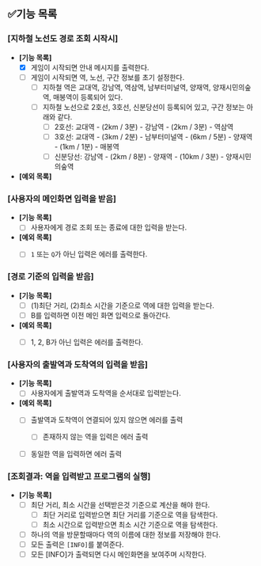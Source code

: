 ## ✅기능 목록

### [지하철 노선도 경로 조회 시작시]

- **[기능 목록]**
    - [x] 게임이 시작되면 안내 메시지를 출력한다.
    - [ ] 게임이 시작되면 역, 노선, 구간 정보를 초기 설정한다.
        - [ ] 지하철 역은 교대역, 강남역, 역삼역, 남부터미널역, 양재역, 양재시민의숲역, 매봉역이
          등록되어 있다.
        - [ ] 지하철 노선으로 2호선, 3호선, 신분당선이 등록되어 있고, 구간 정보는 아래와 같다.
            - [ ] 2호선: 교대역 - (2km / 3분) - 강남역 - (2km / 3분) - 역삼역
            - [ ] 3호선: 교대역 - (3km / 2분) - 남부터미널역 - (6km / 5분) - 양재역 - (1km / 1분) - 매봉역
            - [ ] 신분당선: 강남역 - (2km / 8분) - 양재역 - (10km / 3분) - 양재시민의숲역
- **[예외 목록]**



### [사용자의 메인화면 입력을 받음]

- **[기능 목록]**
    - [ ] 사용자에게 경로 조회 또는 종료에 대한 입력을 받는다.

- **[예외 목록]**
    - [ ] `1` 또는 `Q`가 아닌 입력은 에러를 출력한다.



### [경로 기준의 입력을 받음]

- **[기능 목록]**
    - [ ] (1)최단 거리, (2)최소 시간을 기준으로 역에 대한 입력을 받는다.
    - [ ] B를 입력하면 이전 메인 화면 입력으로 돌아간다.

- **[예외 목록]**
    - [ ] 1, 2, B가 아닌 입력은 에러를 출력한다.



### [사용자의 출발역과 도착역의 입력을 받음]

- **[기능 목록]**
    - [ ] 사용자에게 출발역과 도착역을 순서대로 입력받는다.

- **[예외 목록]**
    - [ ] 출발역과 도착역이 연결되어 있지 않으면 에러를 출력
        - [ ] 존재하지 않는 역을 입력은 에러 출력
    - [ ] 동일한 역을 입력하면 에러 출력


### [조회결과: 역을 입력받고 프로그램의 실행]
- **[기능 목록]**
  - [ ] 최단 거리, 최소 시간을 선택받은것 기준으로 계산을 해야 한다.
    - [ ] 최단 거리로 입력받으면 최단 거리를 기준으로 역을 탐색한다.
    - [ ] 최소 시간으로 입력받으면 최소 시간 기준으로 역을 탐색한다.
  - [ ] 하나의 역을 방문할때마다 역의 이름에 대한 정보를 저장해야 한다. 
  - [ ] 모든 출력은 `[INFO]`를 붙여준다.
  - [ ] 모든 [INFO]가 출력되면 다시 메인화면을 보여주며 시작한다.